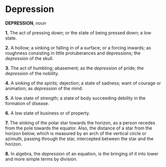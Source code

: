 # Depression

**DEPRESSION**, _noun_

**1.** The act of pressing down; or the state of being pressed down; a low state.

**2.** A hollow; a sinking or falling in of a surface; or a forcing inwards; as roughness consisting in little protuberances and depressions; the _depression_ of the skull.

**3.** The act of humbling; abasement; as the _depression_ of pride; the _depression_ of the nobility.

**4.** A sinking of the spirits; dejection; a state of sadness; want of courage or animation; as _depression_ of the mind.

**5.** A low state of strength; a state of body succeeding debility in the formation of disease.

**6.** A low state of business or of property.

**7.** The sinking of the polar star towards the horizon, as a person recedes from the pole towards the equator. Also, the distance of a star from the horizon below, which is measured by an arch of the vertical circle or azimuth, passing through the star, intercepted between the star and the horizon.

**8.** In algebra, the _depression_ of an equation, is the bringing of it into lower and more simple terms by division.